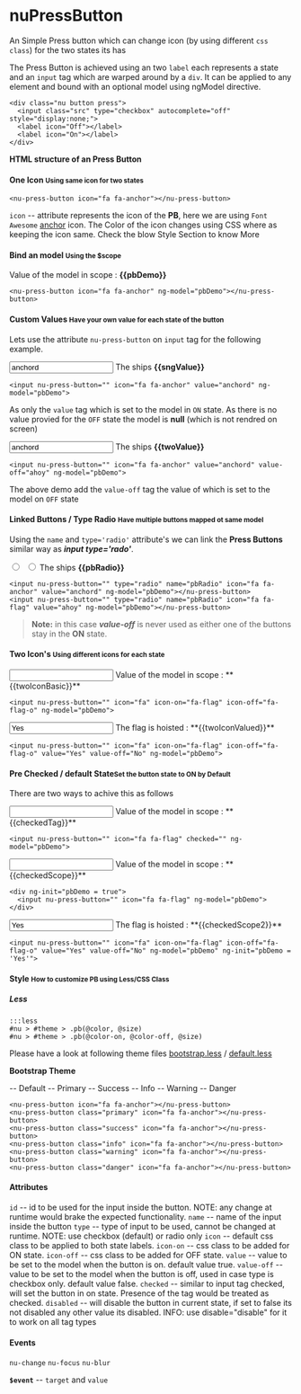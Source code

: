 # nuPressButton
An Simple Press button which can change icon (by using different `css class`) for the two states its has

The Press Button is achieved using an two `label` each represents a state and an `input` tag which are warped around by a `div`. It can be applied to any element and bound with an optional model using ngModel directive.

    <div class="nu button press">
      <input class="src" type="checkbox" autocomplete="off" style="display:none;">
      <label icon="Off"></label>
      <label icon="On"></label>
    </div>

**HTML structure of an Press Button**

#### One Icon <small>Using same icon for two states</small>

<nu-press-button icon="fa fa-anchor"></nu-press-button>

    <nu-press-button icon="fa fa-anchor"></nu-press-button>
`icon` -- attribute represents the icon of the **PB**, here we are using `Font Awesome` [anchor](http://fortawesome.github.io/Font-Awesome/anchor/) icon.
The Color of the icon changes using CSS where as keeping the icon same. Check the blow Style Section to know More

#### Bind an model <small>Using the $scope</small>

<nu-press-button icon="fa fa-anchor" ng-model="pbDemo"></nu-press-button>
Value of the model in scope : **{{pbDemo}}**

    <nu-press-button icon="fa fa-anchor" ng-model="pbDemo"></nu-press-button>


#### Custom Values <small>Have your own value for each state of the button</small>
Lets use the attribute `nu-press-button` on `input` tag for the following example.

<input nu-press-button="" icon="fa fa-anchor" value="anchord" ng-model="sngValue"></nu-press-button>
The ships **{{sngValue}}**

    <input nu-press-button="" icon="fa fa-anchor" value="anchord" ng-model="pbDemo">

As only the `value` tag which is set to the model in `ON` state. As there is no value provied for the `OFF` state the model is **null** (which is not rendred on screen)

<input nu-press-button="" icon="fa fa-anchor" value="anchord" value-off="ahoy" ng-model="twoValue"></nu-press-button>
The ships **{{twoValue}}**

    <input nu-press-button="" icon="fa fa-anchor" value="anchord" value-off="ahoy" ng-model="pbDemo">

The above demo add the `value-off` tag the value of which is set to the model on `OFF` state


#### Linked Buttons / Type Radio <small>Have multiple buttons mapped ot same model</small>
Using the `name` and `type='radio'` attribute's we can link the **Press Buttons** similar way as ***input type='rado'***.

<input nu-press-button="" type="radio" name="pbRadio" icon="fa fa-anchor" value="anchord" ng-model="pbRadio"></nu-press-button>&nbsp;&nbsp;<input nu-press-button="" type="radio" name="pbRadio" icon="fa fa-flag" value="ahoy" ng-model="pbRadio"></nu-press-button>
The ships **{{pbRadio}}**

    <input nu-press-button="" type="radio" name="pbRadio" icon="fa fa-anchor" value="anchord" ng-model="pbDemo"></nu-press-button>
    <input nu-press-button="" type="radio" name="pbRadio" icon="fa fa-flag" value="ahoy" ng-model="pbDemo"></nu-press-button>

> **Note:** in this case ___value-off___ is never used as either one of the buttons stay in the **ON** state.

#### Two Icon's <small>Using different icons for each state</small>

<input nu-press-button="" icon="fa" icon-on="fa-flag" icon-off="fa-flag-o" ng-model="twoIconBasic">
Value of the model in scope : **{{twoIconBasic}}**

    <input nu-press-button="" icon="fa" icon-on="fa-flag" icon-off="fa-flag-o" ng-model="pbDemo">


<input nu-press-button="" icon="fa" icon-on="fa-flag" icon-off="fa-flag-o" value="Yes" value-off="No" ng-model="twoIconValued">
The flag is hoisted : **{{twoIconValued}}**

    <input nu-press-button="" icon="fa" icon-on="fa-flag" icon-off="fa-flag-o" value="Yes" value-off="No" ng-model="pbDemo">

#### Pre Checked / default State<small>Set the button state to ON by Default</small>
There are two ways to achive this as follows

<input nu-press-button="" icon="fa fa-flag" checked="" ng-model="checkedTag">
Value of the model in scope : **{{checkedTag}}**

    <input nu-press-button="" icon="fa fa-flag" checked="" ng-model="pbDemo">

<input nu-press-button="" icon="fa" icon-on="fa-flag" icon-off="fa-flag-o" ng-model="checkedScope" ng-init="checkedScope = true">
Value of the model in scope : **{{checkedScope}}**

    <div ng-init="pbDemo = true">
      <input nu-press-button="" icon="fa fa-flag" ng-model="pbDemo">
    </div>

<input nu-press-button="" icon="fa" icon-on="fa-flag" icon-off="fa-flag-o" value="Yes" value-off="No" ng-model="checkedScope2" ng-init="checkedScope2 = 'Yes'">
The flag is hoisted : **{{checkedScope2}}**

    <input nu-press-button="" icon="fa" icon-on="fa-flag" icon-off="fa-flag-o" value="Yes" value-off="No" ng-model="pbDemo" ng-init="pbDemo = 'Yes'">


#### Style <small>How to customize PB using Less/CSS Class</small>
##### Less
    :::less
    #nu > #theme > .pb(@color, @size)
    #nu > #theme > .pb(@color-on, @color-off, @size)

Please have a look at following theme files [bootstrap.less](https://github.com/gKodes/ngul/blob/master/less/themes/bootstrap.less) / [default.less](https://github.com/gKodes/ngul/blob/master/less/themes/default.less)

**Bootstrap Theme**
<div class="bs">
  <nu-press-button icon="fa fa-anchor"></nu-press-button> -- Default
  <nu-press-button class="primary" icon="fa fa-anchor"></nu-press-button> -- Primary
  <nu-press-button class="success" icon="fa fa-anchor"></nu-press-button> -- Success
  <nu-press-button class="info" icon="fa fa-anchor"></nu-press-button> -- Info
  <nu-press-button class="warning" icon="fa fa-anchor"></nu-press-button> -- Warning
  <nu-press-button class="danger" icon="fa fa-anchor"></nu-press-button> -- Danger
</div>

    <nu-press-button icon="fa fa-anchor"></nu-press-button>
    <nu-press-button class="primary" icon="fa fa-anchor"></nu-press-button>
    <nu-press-button class="success" icon="fa fa-anchor"></nu-press-button>
    <nu-press-button class="info" icon="fa fa-anchor"></nu-press-button>
    <nu-press-button class="warning" icon="fa fa-anchor"></nu-press-button>
    <nu-press-button class="danger" icon="fa fa-anchor"></nu-press-button>

#### Attributes
`id` -- id to be used for the input inside the button. NOTE: any change at runtime would brake the expected functionality.
`name` -- name of the input inside the button
`type` -- type of input to be used, cannot be changed at runtime. NOTE: use checkbox (default) or radio only
`icon` -- default css class to be applied to both state labels.
`icon-on` -- css class to be added for ON state.
`icon-off` -- css class to be added for OFF state.
`value` -- value to be set to the model when the button is on. default value true.
`value-off` -- value to be set to the model when the button is off, used in case type is checkbox only. default value false.
`checked` -- similar to input tag checked, will set the button in on state. Presence of the tag would be treated as checked.
`disabled` -- will disable the button in current state, if set to false its not disabled any other value its disabled. INFO: use disable="disable" for it to work on all tag types

#### Events
`nu-change`
`nu-focus`
`nu-blur`

**`$event`** -- `target` and `value`